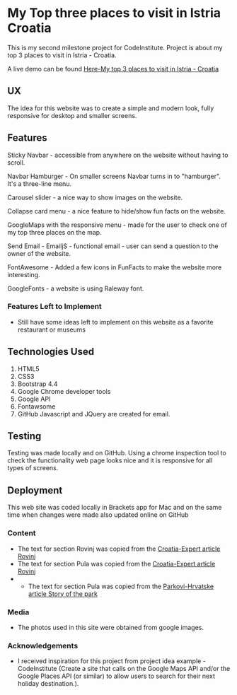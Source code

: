 # My Top three places to visit in Istria Croatia

This is my second milestone project for CodeInstitute.
Project is about my top 3 places to visit in Istria - Croatia.

A live demo can be found [Here-My top 3 places to visit in Istria - Croatia](https://alenkrga.github.io/milestone02/)
 
## UX

The idea for this website was to create a simple and modern look, fully responsive for desktop
and smaller screens.


## Features

Sticky Navbar - accessible from anywhere on the website without having to scroll.

Navbar Hamburger - On smaller screens Navbar turns in to "hamburger". It's a three-line menu.

Carousel slider - a nice way to show images on the website.

Collapse card menu - a nice feature to hide/show fun facts on the website.

GoogleMaps with the responsive menu - made for the user to check one of my top three places on the map.

Send Email - EmailjS - functional email - user can send a question to the owner of the website.

FontAwesome - Added a few icons in FunFacts to make the website more interesting.

GoogleFonts - a website is using Raleway font.


### Features Left to Implement
- Still have some ideas left to implement on this website as a favorite  restaurant or museums 

## Technologies Used

1. HTML5
2. CSS3
3. Bootstrap 4.4
4. Google Chrome developer tools
5. Google API
6. Fontawsome
7. GitHub
Javascript and JQuery are created for email.


## Testing

Testing was made locally and on GitHub.
Using a chrome inspection tool to check the functionality web page looks nice and it is responsive for all types of screens.

## Deployment
This web site was coded locally in Brackets app for Mac
and on the same time when changes were made also updated online on GitHub


### Content
- The text for section Rovinj was copied from the [Croatia-Expert article Rovinj](https://www.croatia-expert.com/rovinj/)
- The text for section Pula was copied from the [Croatia-Expert article Rovinj](https://www.croatia-expert.com/pula-croatia/)
- - The text for section Pula was copied from the [Parkovi-Hrvatske article Story of the park](https://www.parkovihrvatske.hr/en/national-park-brijuni)

### Media
- The photos used in this site were obtained from google images.

### Acknowledgements

- I received inspiration for this project from project idea example - CodeInstitute (Create a site that calls on the Google Maps API and/or the Google Places API (or similar) to allow users to search for their next holiday destination.).
